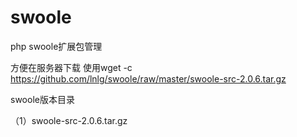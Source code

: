 # swoole
php swoole扩展包管理

方便在服务器下载 使用wget -c https://github.com/lnlg/swoole/raw/master/swoole-src-2.0.6.tar.gz

swoole版本目录

（1）swoole-src-2.0.6.tar.gz
